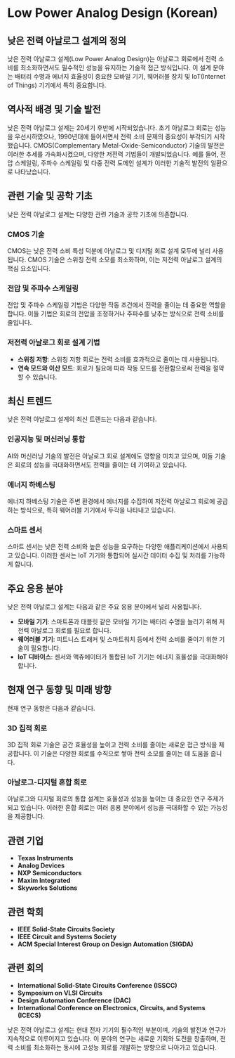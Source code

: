 # Low Power Analog Design (Korean)

## 낮은 전력 아날로그 설계의 정의

낮은 전력 아날로그 설계(Low Power Analog Design)는 아날로그 회로에서 전력 소비를 최소화하면서도 필수적인 성능을 유지하는 기술적 접근 방식입니다. 이 설계 분야는 배터리 수명과 에너지 효율성이 중요한 모바일 기기, 웨어러블 장치 및 IoT(Internet of Things) 기기에서 특히 중요합니다.

## 역사적 배경 및 기술 발전

낮은 전력 아날로그 설계는 20세기 후반에 시작되었습니다. 초기 아날로그 회로는 성능을 우선시하였으나, 1990년대에 들어서면서 전력 소비 문제의 중요성이 부각되기 시작했습니다. CMOS(Complementary Metal-Oxide-Semiconductor) 기술의 발전은 이러한 추세를 가속화시켰으며, 다양한 저전력 기법들이 개발되었습니다. 예를 들어, 전압 스케일링, 주파수 스케일링 및 다중 전력 도메인 설계가 이러한 기술적 발전의 일환으로 나타났습니다.

## 관련 기술 및 공학 기초

낮은 전력 아날로그 설계는 다양한 관련 기술과 공학 기초에 의존합니다.

### CMOS 기술

CMOS는 낮은 전력 소비 특성 덕분에 아날로그 및 디지털 회로 설계 모두에 널리 사용됩니다. CMOS 기술은 스위칭 전력 소모를 최소화하며, 이는 저전력 아날로그 설계의 핵심 요소입니다.

### 전압 및 주파수 스케일링

전압 및 주파수 스케일링 기법은 다양한 작동 조건에서 전력을 줄이는 데 중요한 역할을 합니다. 이들 기법은 회로의 전압을 조정하거나 주파수를 낮추는 방식으로 전력 소비를 줄입니다.

### 저전력 아날로그 회로 설계 기법

- **스위칭 저항**: 스위칭 저항 회로는 전력 소비를 효과적으로 줄이는 데 사용됩니다.
- **연속 모드와 이산 모드**: 회로가 필요에 따라 작동 모드를 전환함으로써 전력을 절약할 수 있습니다.

## 최신 트렌드

낮은 전력 아날로그 설계의 최신 트렌드는 다음과 같습니다.

### 인공지능 및 머신러닝 통합

AI와 머신러닝 기술의 발전은 아날로그 회로 설계에도 영향을 미치고 있으며, 이들 기술은 회로의 성능을 극대화하면서도 전력을 줄이는 데 기여하고 있습니다.

### 에너지 하베스팅

에너지 하베스팅 기술은 주변 환경에서 에너지를 수집하여 저전력 아날로그 회로에 공급하는 방식으로, 특히 웨어러블 기기에서 두각을 나타내고 있습니다.

### 스마트 센서

스마트 센서는 낮은 전력 소비와 높은 성능을 요구하는 다양한 애플리케이션에서 사용되고 있습니다. 이러한 센서는 IoT 기기와 통합되어 실시간 데이터 수집 및 처리를 가능하게 합니다.

## 주요 응용 분야

낮은 전력 아날로그 설계는 다음과 같은 주요 응용 분야에서 널리 사용됩니다.

- **모바일 기기**: 스마트폰과 태블릿 같은 모바일 기기는 배터리 수명을 늘리기 위해 저전력 아날로그 회로를 필요로 합니다.
- **웨어러블 기기**: 피트니스 트래커 및 스마트워치 등에서 전력 소비를 줄이기 위한 기술이 필요합니다.
- **IoT 디바이스**: 센서와 액츄에이터가 통합된 IoT 기기는 에너지 효율성을 극대화해야 합니다.

## 현재 연구 동향 및 미래 방향

현재 연구 동향은 다음과 같습니다.

### 3D 집적 회로

3D 집적 회로 기술은 공간 효율성을 높이고 전력 소비를 줄이는 새로운 접근 방식을 제공합니다. 이 기술은 다양한 회로를 수직으로 쌓아 전력 소모를 줄이는 데 도움을 줍니다.

### 아날로그-디지털 혼합 회로

아날로그와 디지털 회로의 통합 설계는 효율성과 성능을 높이는 데 중요한 연구 주제가 되고 있습니다. 이러한 혼합 회로는 여러 응용 분야에서 성능을 극대화할 수 있는 가능성을 제공합니다.

## 관련 기업

- **Texas Instruments**
- **Analog Devices**
- **NXP Semiconductors**
- **Maxim Integrated**
- **Skyworks Solutions**

## 관련 학회

- **IEEE Solid-State Circuits Society**
- **IEEE Circuit and Systems Society**
- **ACM Special Interest Group on Design Automation (SIGDA)**

## 관련 회의

- **International Solid-State Circuits Conference (ISSCC)**
- **Symposium on VLSI Circuits**
- **Design Automation Conference (DAC)**
- **International Conference on Electronics, Circuits, and Systems (ICECS)**

낮은 전력 아날로그 설계는 현대 전자 기기의 필수적인 부분이며, 기술의 발전과 연구가 지속적으로 이루어지고 있습니다. 이 분야의 연구는 새로운 기회와 도전을 창출하며, 전력 소비를 최소화하는 동시에 고성능 회로를 개발하는 방향으로 나아가고 있습니다.